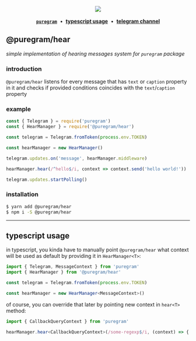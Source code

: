 <div align='center'>
  <img src='https://i.imgur.com/ZzjmE8i.png' />
</div>

<br />

<div align='center'>
  <a href='https://github.com/nitreojs/puregram'><b><code>puregram</code></b></a>
  <span>&nbsp;•&nbsp;</span>
  <a href='#typescript-usage'><b>typescript usage</b></a>
  <span>&nbsp;•&nbsp;</span>
  <a href='https://t.me/puregram'><b>telegram channel</b></a>
</div>

## @puregram/hear

_simple implementation of hearing messages system for `puregram` package_

### introduction

`@puregram/hear` listens for every message that has `text` or `caption` property in it and checks if provided conditions coincides with the `text`/`caption` property

### example

```js
const { Telegram } = require('puregram')
const { HearManager } = require('@puregram/hear')

const telegram = Telegram.fromToken(process.env.TOKEN)

const hearManager = new HearManager()

telegram.updates.on('message', hearManager.middleware)

hearManager.hear(/^hello$/i, context => context.send('hello world!'))

telegram.updates.startPolling()
```

### installation

```sh
$ yarn add @puregram/hear
$ npm i -S @puregram/hear
```

---

## typescript usage

in typescript, you kinda have to manually point `@puregram/hear` what context will be used as default by providing it in `HearManager<T>`:

```ts
import { Telegram, MessageContext } from 'puregram'
import { HearManager } from '@puregram/hear'

const telegram = Telegram.fromToken(process.env.TOKEN)

const hearManager = new HearManager<MessageContext>()
```

of course, you can override that later by pointing new context in `hear<T>` method:

```ts
import { CallbackQueryContext } from 'puregram'

hearManager.hear<CallbackQueryContext>(/some-regexp$/i, (context) => { /* ... */ })
```
